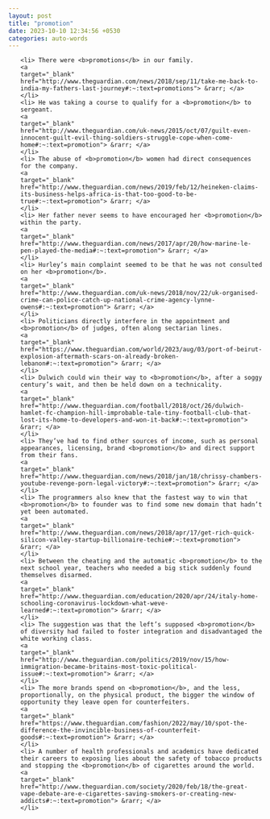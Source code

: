 ```yaml
---
layout: post
title: "promotion"
date: 2023-10-10 12:34:56 +0530
categories: auto-words
---
```

<ol>

    <li> There were <b>promotions</b> in our family.
    <a 
    target="_blank" 
    href="http://www.theguardian.com/news/2018/sep/11/take-me-back-to-india-my-fathers-last-journey#:~:text=promotions"> &rarr; </a>
    </li>
    <li> He was taking a course to qualify for a <b>promotion</b> to sergeant.
    <a 
    target="_blank" 
    href="http://www.theguardian.com/uk-news/2015/oct/07/guilt-even-innocent-guilt-evil-thing-soldiers-struggle-cope-when-come-home#:~:text=promotion"> &rarr; </a>
    </li>
    <li> The abuse of <b>promotion</b> women had direct consequences for the company.
    <a 
    target="_blank" 
    href="http://www.theguardian.com/news/2019/feb/12/heineken-claims-its-business-helps-africa-is-that-too-good-to-be-true#:~:text=promotion"> &rarr; </a>
    </li>
    <li> Her father never seems to have encouraged her <b>promotion</b> within the party.
    <a 
    target="_blank" 
    href="http://www.theguardian.com/news/2017/apr/20/how-marine-le-pen-played-the-media#:~:text=promotion"> &rarr; </a>
    </li>
    <li> Hurley’s main complaint seemed to be that he was not consulted on her <b>promotion</b>.
    <a 
    target="_blank" 
    href="http://www.theguardian.com/uk-news/2018/nov/22/uk-organised-crime-can-police-catch-up-national-crime-agency-lynne-owens#:~:text=promotion"> &rarr; </a>
    </li>
    <li> Politicians directly interfere in the appointment and <b>promotion</b> of judges, often along sectarian lines.
    <a 
    target="_blank" 
    href="https://www.theguardian.com/world/2023/aug/03/port-of-beirut-explosion-aftermath-scars-on-already-broken-lebanon#:~:text=promotion"> &rarr; </a>
    </li>
    <li> Dulwich could win their way to <b>promotion</b>, after a soggy century’s wait, and then be held down on a technicality.
    <a 
    target="_blank" 
    href="http://www.theguardian.com/football/2018/oct/26/dulwich-hamlet-fc-champion-hill-improbable-tale-tiny-football-club-that-lost-its-home-to-developers-and-won-it-back#:~:text=promotion"> &rarr; </a>
    </li>
    <li> They’ve had to find other sources of income, such as personal appearances, licensing, brand <b>promotion</b> and direct support from their fans.
    <a 
    target="_blank" 
    href="http://www.theguardian.com/news/2018/jan/18/chrissy-chambers-youtube-revenge-porn-legal-victory#:~:text=promotion"> &rarr; </a>
    </li>
    <li> The programmers also knew that the fastest way to win that <b>promotion</b> to founder was to find some new domain that hadn’t yet been automated.
    <a 
    target="_blank" 
    href="http://www.theguardian.com/news/2018/apr/17/get-rich-quick-silicon-valley-startup-billionaire-techie#:~:text=promotion"> &rarr; </a>
    </li>
    <li> Between the cheating and the automatic <b>promotion</b> to the next school year, teachers who needed a big stick suddenly found themselves disarmed.
    <a 
    target="_blank" 
    href="http://www.theguardian.com/education/2020/apr/24/italy-home-schooling-coronavirus-lockdown-what-weve-learned#:~:text=promotion"> &rarr; </a>
    </li>
    <li> The suggestion was that the left’s supposed <b>promotion</b> of diversity had failed to foster integration and disadvantaged the white working class.
    <a 
    target="_blank" 
    href="http://www.theguardian.com/politics/2019/nov/15/how-immigration-became-britains-most-toxic-political-issue#:~:text=promotion"> &rarr; </a>
    </li>
    <li> The more brands spend on <b>promotion</b>, and the less, proportionally, on the physical product, the bigger the window of opportunity they leave open for counterfeiters.
    <a 
    target="_blank" 
    href="https://www.theguardian.com/fashion/2022/may/10/spot-the-difference-the-invincible-business-of-counterfeit-goods#:~:text=promotion"> &rarr; </a>
    </li>
    <li> A number of health professionals and academics have dedicated their careers to exposing lies about the safety of tobacco products and stopping the <b>promotion</b> of cigarettes around the world.
    <a 
    target="_blank" 
    href="http://www.theguardian.com/society/2020/feb/18/the-great-vape-debate-are-e-cigarettes-saving-smokers-or-creating-new-addicts#:~:text=promotion"> &rarr; </a>
    </li>